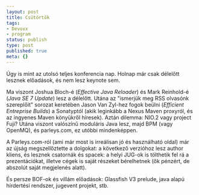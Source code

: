```yaml
---
layout: post
title: Csütörtök
tags:
- Devoxx
- program
status: publish
type: post
published: true
meta: {}
---
```

Úgy is mint az utolsó teljes konferencia nap. Holnap már csak délelőtt lesznek
előadások, és nem lesz keynote sem.

  
Ma viszont Joshua Bloch-é (_Effective Java Reloader_) és Mark Reinhold-é
(_Java SE 7 Update_) lesz a délelőtt. Utána az "ismerjük meg RSS olvasónk
szereplőit" sorozat keretében Jason Van Zyl-hez fogok beülni (_Efficient
Entreprise Builds_) a Sonatyptól (akik leginkább a Nexus Maven proxyról, és az
ingyenes Maven könyükről híresek). Aztán dilemma: NIO.2 vagy project Fuji?
Utána viszont valószínű moduláris Java lesz, majd BPM (vagy OpenMQ), és
parleys.com, ez utóbbi mindenképpen.

  
A Parleys.com-ról (ami már most is irreálisan jó és használható oldal) már az
újság megszellőztette a dolgokat: a következő verzióhoz lesz author kliens, és
lesznek csatornák és spacek: a helyi JUG-ok is tölthetik fel rá a
prezentációkat, illetve cégek is saját részeket bérelhetnek (ők pénzért, de
abszolút saját megjelenés alatt).

  
És persze BOF-ok és villám előadások: Glassfish V3 prelude, java alapú
hírdertési rendszer, jugevent projekt, stb.

